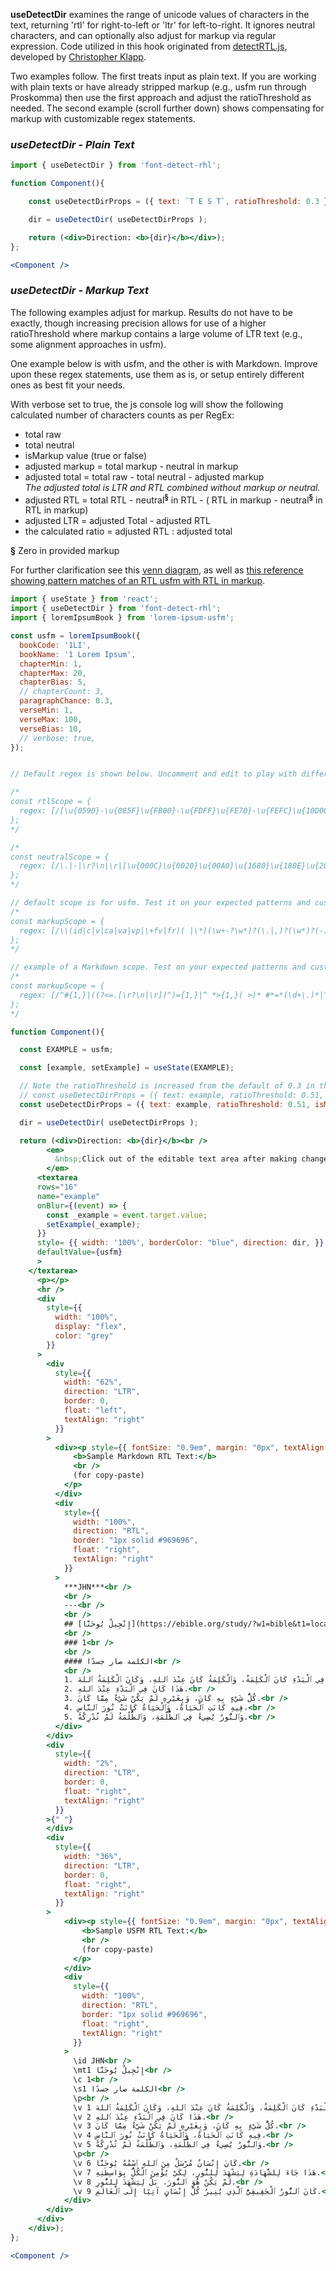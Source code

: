 <!-- # useDetectDir -->
**useDetectDir** examines the range of unicode values of characters in the text, returning 'rtl' for right-to-left or 'ltr' for left-to-right. It ignores neutral characters, and can optionally also adjust for markup via regular expression. Code utilized in this hook originated from [detectRTL.js](https://github.com/unfoldingWord-box3/simple-text-editor-rcl/blob/9e34aa5618cf1b06409b2c169ba5bd86229e6d45/src/helpers/detectRTL.js), developed by [Christopher Klapp](https://github.com/klappy).

Two examples follow. The first treats input as plain text. If you are working with plain texts or have already stripped markup (e.g., usfm run through Proskomma) then use the first approach and adjust the ratioThreshold as needed. The second example (scroll further down) shows compensating for markup with customizable regex statements.

### *useDetectDir - Plain Text*
```jsx
import { useDetectDir } from 'font-detect-rhl';

function Component(){

    const useDetectDirProps = ({ text: `T E S T`, ratioThreshold: 0.3 });

    dir = useDetectDir( useDetectDirProps );

    return (<div>Direction: <b>{dir}</b></div>);
};

<Component />
```
<!-- # useDetectDir -->
### *useDetectDir - Markup Text*

The following examples adjust for markup. Results do not have to be exactly, though increasing precision allows for use of a higher ratioThreshold where markup contains a large volume of LTR text (e.g., some alignment approaches in usfm).

One example below is with usfm, and the other is with Markdown. Improve upon these regex statements, use them as is, or setup entirely different ones as best fit your needs.

With verbose set to true, the js console log will show the following calculated number of characters counts as per RegEx:

- total raw
- total neutral
- isMarkup value (true or false)
- adjusted markup = total markup - neutral in markup
- adjusted total = total raw - total neutral - adjusted markup<br />
*The adjusted total is LTR and RTL combined without markup or neutral.*
- adjusted RTL = total RTL - neutral<sup>**§**</sup> in RTL - ( RTL in markup - neutral<sup>**§**</sup> in RTL in markup)
- adjusted LTR = adjusted Total - adjusted RTL
- the calculated ratio = adjusted RTL : adjusted total

**§** Zero in provided markup

For further clarification see this [venn diagram](https://codesandbox.io/p/sandbox/usedetectdir-markup-venn-diagram-gfhrsh?file=%2Fsrc%2FApp.js), as well as [this reference showing pattern matches of an RTL usfm with RTL in markup](https://codesandbox.io/p/sandbox/font-detect-rhl-usedetectdir-default-regex-2sdsmt).

```jsx
import { useState } from 'react';
import { useDetectDir } from 'font-detect-rhl';
import { loremIpsumBook } from 'lorem-ipsum-usfm';

const usfm = loremIpsumBook({
  bookCode: '1LI',
  bookName: '1 Lorem Ipsum',
  chapterMin: 1,
  chapterMax: 20,
  chapterBias: 5,
  // chapterCount: 3,
  paragraphChance: 0.3,
  verseMin: 1,
  verseMax: 100,
  verseBias: 10,
  // verbose: true,
});


// Default regex is shown below. Uncomment and edit to play with different regex statements after adding ones defined here to const useDetectDirProps in the function Component.

/*
const rtlScope = {
  regex: [/[\u{0590}-\u{085F}\u{FB00}-\u{FDFF}\u{FE70}-\u{FEFC}\u{10D00}-\u{10D3F}\u{10E80}-\u{10EBF}\u{1E800}-\u{1E8DF}\u{1E900}-\u{1E95F}\u{1200}-\u{139F}\u{2D80}-\u{2DDF}\u{AB00}-\u{AB2F}\u{10300}-\u{1032F}\u{103A0}-\u{103DF}\u{10800}-\u{1085F}\u{10880}-\u{108AF}\u{108E0}-\u{1093F}\u{10A00}-\u{10A9F}\u{10B00}-\u{10BAF}\u{10C00}-\u{10C4F}\u{10C80}-\u{10CFF}\u{10F00}-\u{10F6F}\u{13000}-\u{1345F}\u{1E7E0}-\u{1E7FF}]/ugm],
};
*/

/*
const neutralScope = {
  regex: [/\.|-|\r?\n|\r|[\u{000C}\u{0020}\u{00A0}\u{1680}\u{180E}\u{2000}-\u{200A}-\u{200F}\u{2028}\u{202F}\u{205F}\u{2060}\u{2420}\u{2422}\u{2423}\u{2800}\u{3000}\u{3164}\u{FEFF}]/ugm],
};
*/

// default scope is for usfm. Test it on your expected patterns and customize as needed. Must also pass isMarkup: true
/*
const markupScope = {
  regex: [/\\(id|c|v|ca|va|vp|\+fv|fr)( |\*)(\w+-?\w*)?(\.|,)?(\w*)?(-)?(\w*)?:?|\\(usfm|ide|sts).*|(\+ )?\\(?!(id|c|v|ca|va|vp|fr|usfm|ide|sts)( |\*))\w+\*?(-\w+\\?\*?)?|\|? ?x?-?[\w-]+=".*"/gm], // USFM: References and \id <code> | Full lines | Remaining markers | Attributes
};
*/

// example of a Markdown scope. Test on your expected patterns and customize as needed. Must also pass isMarkup: true)
/*
const markupScope = {
  regex: [/^#{1,}|((?<=.[\r?\n|\r])^)={1,}|^ *>{1,}( >)* #*=*(\d+\.)*|^ *\d+\.|^ *\+|(_|\*|~|\|)|[\[|!\[]|(\.*?\]\((.*?)\))/gm], // headings | alternate heading | block quotes and inside headings and inside ordered lists | ordered lists | unordered + lists | bold, italics, strike, horizontal rules, tables (and any other occurrence of _, *, ~, or | (not capturing - as it is in neutralScop) | link/image
};
*/

function Component(){

  const EXAMPLE = usfm;

  const [example, setExample] = useState(EXAMPLE);

  // Note the ratioThreshold is increased from the default of 0.3 in this example.
  // const useDetectDirProps = ({ text: example, ratioThreshold: 0.51, rtlScope, neutralScope, isMarkup: true, markupScope, verbose: true });
  const useDetectDirProps = ({ text: example, ratioThreshold: 0.51, isMarkup: true, verbose: true });

  dir = useDetectDir( useDetectDirProps );

  return (<div>Direction: <b>{dir}</b><br />
        <em>
          &nbsp;Click out of the editable text area after making changes to see them applied:
        </em>
      <textarea
      rows="16"
      name="example"
      onBlur={(event) => {
        const _example = event.target.value;
        setExample(_example);
      }}
      style= {{ width: '100%', borderColor: "blue", direction: dir, }}
      defaultValue={usfm}
      >
    </textarea>
      <p></p>
      <hr />
      <div
        style={{
          width: "100%",
          display: "flex",
          color: "grey"
        }}
      >
        <div
          style={{
            width: "62%",
            direction: "LTR",
            border: 0,
            float: "left",
            textAlign: "right"
          }}
        >
          <div><p style={{ fontSize: "0.9em", margin: "0px", textAlign: "center" }}>
              <b>Sample Markdown RTL Text:</b>
              <br />
              (for copy-paste)
            </p>
          </div>
          <div
            style={{
              width: "100%",
              direction: "RTL",
              border: "1px solid #969696",
              float: "right",
              textAlign: "right"
            }}
          >
            ***JHN***<br />
            <br />
            ---<br />
            <br />
            ## [إِنْجِيلُ يُوحَنَّا](https://ebible.org/study/?w1=bible&t1=local%3Aarb-vd&v1=JN1_1)<br />
            <br />
            ### 1<br />
            <br />
            #### الكلمة صار جسدًا<br />
            <br />            
            1. فِي ٱلْبَدْءِ كَانَ ٱلْكَلِمَةُ، وَٱلْكَلِمَةُ كَانَ عِنْدَ ٱللهِ، وَكَانَ ٱلْكَلِمَةُ ٱللهَ.<br />
            2. هَذَا كَانَ فِي ٱلْبَدْءِ عِنْدَ ٱللهِ.<br />
            3. كُلُّ شَيْءٍ بِهِ كَانَ، وَبِغَيْرِهِ لَمْ يَكُنْ شَيْءٌ مِمَّا كَانَ.<br />
            4. فِيهِ كَانَتِ ٱلْحَيَاةُ، وَٱلْحَيَاةُ كَانَتْ نُورَ ٱلنَّاسِ،<br />
            5. وَٱلنُّورُ يُضِيءُ فِي ٱلظُّلْمَةِ، وَٱلظُّلْمَةُ لَمْ تُدْرِكْهُ.<br />
          </div>
        </div>
        <div
          style={{
            width: "2%",
            direction: "LTR",
            border: 0,
            float: "right",
            textAlign: "right"
          }}
        >{" "}
        </div>
        <div
          style={{
            width: "36%",
            direction: "LTR",
            border: 0,
            float: "right",
            textAlign: "right"
          }}
        >
            <div><p style={{ fontSize: "0.9em", margin: "0px", textAlign: "center" }}>
                <b>Sample USFM RTL Text:</b>
                <br />
                (for copy-paste)
              </p>
            </div>
            <div
              style={{
                width: "100%",
                direction: "RTL",
                border: "1px solid #969696",
                float: "right",
                textAlign: "right"
              }}
            >
              \id JHN<br />
              \mt1 إِنْجِيلُ يُوحَنَّا<br />
              \c 1<br />
              \s1 الكلمة صار جسدًا<br />
              \p<br />
              \v 1 فِي ٱلْبَدْءِ كَانَ ٱلْكَلِمَةُ، وَٱلْكَلِمَةُ كَانَ عِنْدَ ٱللهِ، وَكَانَ ٱلْكَلِمَةُ ٱللهَ.<br />
              \v 2 هَذَا كَانَ فِي ٱلْبَدْءِ عِنْدَ ٱللهِ.<br />
              \v 3 كُلُّ شَيْءٍ بِهِ كَانَ، وَبِغَيْرِهِ لَمْ يَكُنْ شَيْءٌ مِمَّا كَانَ.<br />
              \v 4 فِيهِ كَانَتِ ٱلْحَيَاةُ، وَٱلْحَيَاةُ كَانَتْ نُورَ ٱلنَّاسِ،<br />
              \v 5 وَٱلنُّورُ يُضِيءُ فِي ٱلظُّلْمَةِ، وَٱلظُّلْمَةُ لَمْ تُدْرِكْهُ.<br />
              \p<br />
              \v 6 كَانَ إِنْسَانٌ مُرْسَلٌ مِنَ ٱللهِ ٱسْمُهُ يُوحَنَّا.<br />
              \v 7 هَذَا جَاءَ لِلشَّهَادَةِ لِيَشْهَدَ لِلنُّورِ، لِكَيْ يُؤْمِنَ ٱلْكُلُّ بِوَاسِطَتِهِ.<br />
              \v 8 لَمْ يَكُنْ هُوَ ٱلنُّورَ، بَلْ لِيَشْهَدَ لِلنُّورِ.<br />
              \v 9 كَانَ ٱلنُّورُ ٱلْحَقِيقِيُّ ٱلَّذِي يُنِيرُ كُلَّ إِنْسَانٍ آتِيًا إِلَى ٱلْعَالَمِ.<br />
            </div>
        </div>
      </div>
    </div>);
};

<Component />
```